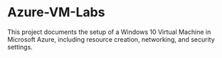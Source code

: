 # Azure-VM-Labs
This project documents the setup of a Windows 10 Virtual Machine in Microsoft Azure, including resource creation, networking, and security settings.
